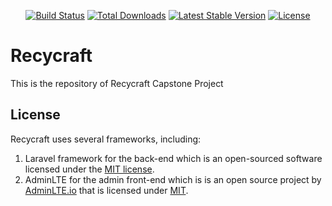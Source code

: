 <p align="center">
<a href="https://travis-ci.org/laravel/framework"><img src="https://travis-ci.org/laravel/framework.svg" alt="Build Status"></a>
<a href="https://packagist.org/packages/laravel/framework"><img src="https://img.shields.io/packagist/dt/laravel/framework" alt="Total Downloads"></a>
<a href="https://packagist.org/packages/laravel/framework"><img src="https://img.shields.io/packagist/v/laravel/framework" alt="Latest Stable Version"></a>
<a href="https://packagist.org/packages/laravel/framework"><img src="https://img.shields.io/packagist/l/laravel/framework" alt="License"></a>
</p>

# Recycraft
This is the repository of Recycraft Capstone Project

## License
Recycraft uses several frameworks, including:
1. Laravel framework for the back-end which is an open-sourced software licensed under the [MIT license](https://opensource.org/licenses/MIT).
2. AdminLTE for the admin front-end which is is an open source project by [AdminLTE.io](https://adminlte.io) that is licensed under [MIT](https://opensource.org/licenses/MIT).

<!-- Color : #04DE7D -->